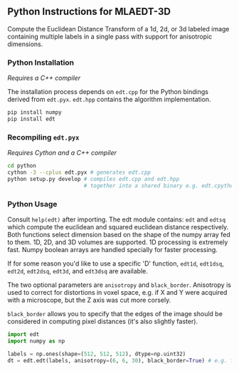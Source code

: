 ## Python Instructions for MLAEDT-3D

Compute the Euclidean Distance Transform of a 1d, 2d, or 3d labeled image containing multiple labels in a single pass with support for anisotropic dimensions.

### Python Installation

*Requires a C++ compiler*

The installation process depends on `edt.cpp` for the Python bindings derived from `edt.pyx`. `edt.hpp` contains the algorithm implementation.

```bash
pip install numpy
pip install edt
```

### Recompiling `edt.pyx`

*Requires Cython and a C++ compiler*

```bash
cd python
cython -3 --cplus edt.pyx # generates edt.cpp
python setup.py develop # compiles edt.cpp and edt.hpp 
                        # together into a shared binary e.g. edt.cpython-36m-x86_64-linux-gnu.so
```

### Python Usage

Consult `help(edt)` after importing. The edt module contains: `edt` and `edtsq` which compute the euclidean and squared euclidean distance respectively. Both functions select dimension based on the shape of the numpy array fed to them. 1D, 2D, and 3D volumes are supported. 1D processing is extremely fast. Numpy boolean arrays are handled specially for faster processing.  

If for some reason you'd like to use a specific 'D' function, `edt1d`, `edt1dsq`, `edt2d`, `edt2dsq`, `edt3d`, and `edt3dsq` are available.  

The two optional parameters are `anisotropy` and `black_border`. Anisotropy is used to correct for distortions in voxel space, e.g. if X and Y were acquired with a microscope, but the Z axis was cut more corsely.  

`black_border` allows you to specify that the edges of the image should be considered in computing pixel distances (it's also slightly faster).

```python
import edt
import numpy as np

labels = np.ones(shape=(512, 512, 512), dtype=np.uint32)
dt = edt.edt(labels, anisotropy=(6, 6, 30), black_border=True) # e.g. for the S1 dataset by Kasthuri et al., 2014
```


